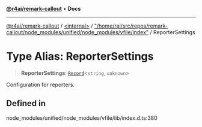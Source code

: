 [**@r4ai/remark-callout**](../../../../README.md) • **Docs**

***

[@r4ai/remark-callout](../../../../globals.md) / [\<internal\>](../../../README.md) / ["/home/rai/src/repos/remark-callout/node\_modules/unified/node\_modules/vfile/index"](../README.md) / ReporterSettings

# Type Alias: ReporterSettings

> **ReporterSettings**: [`Record`](../../../type-aliases/Record.md)\<`string`, `unknown`\>

Configuration for reporters.

## Defined in

node\_modules/unified/node\_modules/vfile/lib/index.d.ts:380
